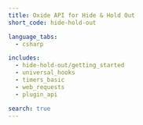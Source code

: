 ```yaml
---
title: Oxide API for Hide & Hold Out
short_code: hide-hold-out

language_tabs:
  - csharp

includes:
  - hide-hold-out/getting_started
  - universal_hooks
  - timers_basic
  - web_requests
  - plugin_api

search: true
---
```

